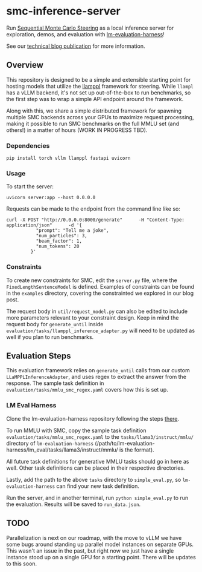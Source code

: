 # smc-inference-server

Run [Sequential Monte Carlo Steering]() as a local inference server for exploration, demos, and evaluation with [lm-evaluation-harness]()!

See our [technical blog publication]() for more information.

## Overview

This repository is designed to be a simple and extensible starting point for hosting models that utilize the [llamppl]() framework for steering. While `llampl` has a vLLM backend, it's not set up out-of-the-box to run benchmarks, so the first step was to wrap a simple API endpoint around the framework.

Along with this, we share a simple distributed framework for spawning multiple SMC backends across your GPUs to maximize request processing, making it possible to run SMC benchmarks on the full MMLU set (and others!) in a matter of hours (WORK IN PROGRESS TBD).

### Dependencies

```
pip install torch vllm llamppl fastapi uvicorn
```

### Usage

To start the server:

```
uvicorn server:app --host 0.0.0.0
```

Requests can be made to the endpoint from the command line like so:

```
curl -X POST "http://0.0.0.0:8000/generate"      -H "Content-Type: application/json"      -d '{
           "prompt": "Tell me a joke",
           "num_particles": 3,
           "beam_factor": 1,
           "num_tokens": 20
         }'
```

### Constraints

To create new constraints for SMC, edit the `server.py` file, where the `FixedLengthSentenceModel` is defined. Examples of constraints can be found in the `examples` directory, covering the constrainted we explored in our blog post.

The request body in `util/request_model.py` can also be edited to include more parameters relevant to your constraint design. Keep in mind the request body for `generate_until` inside `evaluation/tasks/llamppl_inference_adapter.py` will need to be updated as well if you plan to run benchmarks.

## Evaluation Steps

This evaluation framework relies on `generate_until` calls from our custom `LLaMPPLInferenceAdapter`, and uses regex to extract the answer from the response. The sample task definition in `evaluation/tasks/mmlu_smc_regex.yaml` covers how this is set up.

### LM Eval Harness

Clone the lm-evaluation-harness repository following the steps [there]().

To run MMLU with SMC, copy the sample task definition `evaluation/tasks/mmlu_smc_regex.yaml` to the `tasks/llama3/instruct/mmlu/` directory of `lm-evaluation-harness` (/path/to/lm-evaluation-harness/lm_eval/tasks/llama3/instruct/mmlu/ is the format). 

All future task definitions for generative MMLU tasks should go in here as well. Other task definitions can be placed in their respective directories.

Lastly, add the path to the above `tasks` directory to `simple_eval.py`, so `lm-evaluation-harness` can find your new task definition.

Run the server, and in another terminal, run `python simple_eval.py` to run the evaluation. Results will be saved to `run_data.json`.

## TODO

Parallelization is next on our roadmap, with the move to vLLM we have some bugs around standing up parallel model instances on separate GPUs. This wasn't an issue in the past, but right now we just have a single instance stood up on a single GPU for a starting point. There will be updates to this soon.